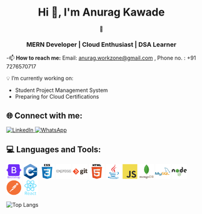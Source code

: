 <div align="center">

<h1> Hi 👋, I'm Anurag Kawade </h1>

**🚀<h3><b>MERN Developer | Cloud Enthusiast | DSA Learner</b></h3>**  
</div>

-📫 **How to reach me:** Email: [anurag.workzone@gmail.com](mailto:anurag.workzone@gmail.com) , Phone no. : +91 7276570717  


💡 I’m currently working on:
- Student Project Management System
- Preparing for Cloud Certifications



<!-- Connect with me -->
## 🌐 Connect with me:
<a href="https://www.linkedin.com/in/anurag-kawade-70b7a7332" target="_blank">
  <img src="https://cdn.jsdelivr.net/gh/devicons/devicon/icons/linkedin/linkedin-original.svg" alt="LinkedIn" width="40" height="40"/>
</a>
<a href="https://wa.me/7276570717" target="_blank">
  <img src="https://upload.wikimedia.org/wikipedia/commons/6/6b/WhatsApp.svg" alt="WhatsApp" width="40" height="40"/>
</a>



<!-- Languages -->
## 💻 Languages and Tools:
<p>
  <img src="https://raw.githubusercontent.com/devicons/devicon/master/icons/bootstrap/bootstrap-plain-wordmark.svg" width="40" height="40"/> 
  <img src="https://raw.githubusercontent.com/devicons/devicon/master/icons/cplusplus/cplusplus-original.svg" width="40" height="40"/> 
  <img src="https://raw.githubusercontent.com/devicons/devicon/master/icons/css3/css3-original-wordmark.svg" width="40" height="40"/> 
  <img src="https://raw.githubusercontent.com/devicons/devicon/master/icons/express/express-original-wordmark.svg" width="40" height="40"/> 
  <img src="https://raw.githubusercontent.com/devicons/devicon/master/icons/git/git-original-wordmark.svg" width="40" height="40"/> 
  <img src="https://raw.githubusercontent.com/devicons/devicon/master/icons/html5/html5-original-wordmark.svg" width="40" height="40"/> 
  <img src="https://raw.githubusercontent.com/devicons/devicon/master/icons/java/java-original.svg" width="40" height="40"/> 
  <img src="https://raw.githubusercontent.com/devicons/devicon/master/icons/javascript/javascript-original.svg" width="40" height="40"/> 
  <img src="https://raw.githubusercontent.com/devicons/devicon/master/icons/mongodb/mongodb-original-wordmark.svg" width="40" height="40"/> 
  <img src="https://raw.githubusercontent.com/devicons/devicon/master/icons/mysql/mysql-original-wordmark.svg" width="40" height="40"/> 
  <img src="https://raw.githubusercontent.com/devicons/devicon/master/icons/nodejs/nodejs-original-wordmark.svg" width="40" height="40"/> 
  <img src="https://raw.githubusercontent.com/devicons/devicon/master/icons/postman/postman-original.svg" width="40" height="40"/> 
  <img src="https://raw.githubusercontent.com/devicons/devicon/master/icons/react/react-original-wordmark.svg" width="40" height="40"/> 
</p>




<!-- Stats -->
![Top Langs](https://github-readme-stats.vercel.app/api/top-langs/?username=Anurag-kawade&layout=compact&theme=default)





